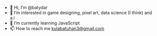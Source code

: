 - 👋 Hi, I’m @batydar
- 👀 I’m interested in game designing, pixel art, data science (I think) and a.i
- 🌱 I’m currently learning JavaScript
- 📫 How to reach me kulabatuhan3@gmail.com

<!---
batydar/batydar is a ✨ special ✨ repository because its `README.md` (this file) appears on your GitHub profile.
You can click the Preview link to take a look at your changes.
--->
